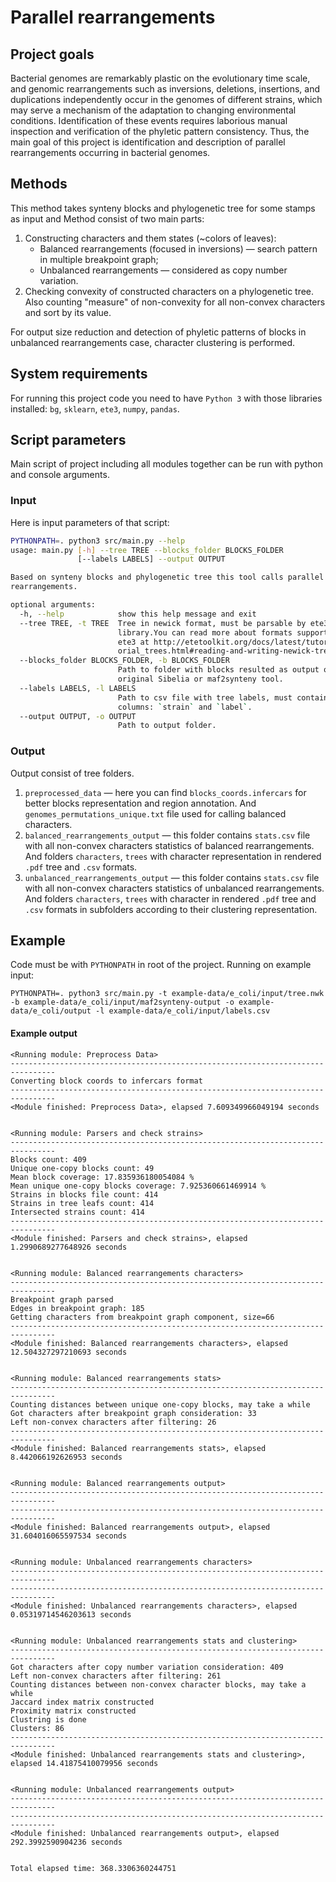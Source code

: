 # Parallel rearrangements

## Project goals
Bacterial genomes are remarkably plastic on the evolutionary time scale, and genomic rearrangements such as inversions, deletions, insertions, and duplications independently occur in the genomes of different strains, which may serve a mechanism of the adaptation to changing environmental conditions. 
Identification of these events requires laborious manual inspection and verification of the phyletic pattern consistency. 
Thus, the main goal of this project is identification and description of parallel rearrangements occurring in bacterial genomes.


## Methods
This method takes synteny blocks and phylogenetic tree for some stamps as input and 
Method consist of two main parts:
1. Constructing characters and them states (~colors of leaves):
    * Balanced rearrangements (focused in inversions) — search pattern in multiple breakpoint graph;
    * Unbalanced rearrangements — considered as copy number variation.
2. Checking convexity of constructed characters on a phylogenetic tree. 
Also counting "measure" of non-convexity for all non-convex characters and sort by its value.

For output size reduction and detection of phyletic patterns of blocks in unbalanced rearrangements case, character clustering is performed.

## System requirements
For running this project code you need to have `Python 3` with those libraries installed:
`bg`, `sklearn`, `ete3`, `numpy`, `pandas`.

## Script parameters
Main script of project including all modules together can be run with python and console arguments.
### Input
Here is input parameters of that script:
```bash
PYTHONPATH=. python3 src/main.py --help
usage: main.py [-h] --tree TREE --blocks_folder BLOCKS_FOLDER
               [--labels LABELS] --output OUTPUT

Based on synteny blocks and phylogenetic tree this tool calls parallel
rearrangements.

optional arguments:
  -h, --help            show this help message and exit
  --tree TREE, -t TREE  Tree in newick format, must be parsable by ete3
                        library.You can read more about formats supported by
                        ete3 at http://etetoolkit.org/docs/latest/tutorial/tut
                        orial_trees.html#reading-and-writing-newick-trees
  --blocks_folder BLOCKS_FOLDER, -b BLOCKS_FOLDER
                        Path to folder with blocks resulted as output of
                        original Sibelia or maf2synteny tool.
  --labels LABELS, -l LABELS
                        Path to csv file with tree labels, must contain two
                        columns: `strain` and `label`.
  --output OUTPUT, -o OUTPUT
                        Path to output folder.
```

### Output
Output consist of tree folders.
1. `preprocessed_data` — 
here you can find `blocks_coords.infercars` for better blocks representation and region annotation.
And `genomes_permutations_unique.txt` file used for calling balanced characters.
2. `balanced_rearrangements_output` — this folder contains `stats.csv` file with all non-convex characters statistics of balanced rearrangements. 
And folders `characters`, `trees` with character representation in rendered `.pdf` tree and `.csv` formats.
3. `unbalanced_rearrangements_output` — this folder contains `stats.csv` file with all non-convex characters statistics of unbalanced rearrangements. 
And folders `characters`, `trees` with character in rendered `.pdf` tree and `.csv` formats in subfolders according to their clustering representation.


## Example
Code must be with `PYTHONPATH` in root of the project. 
Running on example input:
```
PYTHONPATH=. python3 src/main.py -t example-data/e_coli/input/tree.nwk -b example-data/e_coli/input/maf2synteny-output -o example-data/e_coli/output -l example-data/e_coli/input/labels.csv
```

#### Example output
```
<Running module: Preprocess Data>
-------------------------------------------------------------------------------- 
Converting block coords to infercars format
-------------------------------------------------------------------------------- 
<Module finished: Preprocess Data>, elapsed 7.609349966049194 seconds


<Running module: Parsers and check strains>
-------------------------------------------------------------------------------- 
Blocks count: 409
Unique one-copy blocks count: 49
Mean block coverage: 17.835936180054084 %
Mean unique one-copy blocks coverage: 7.925360661469914 %
Strains in blocks file count: 414
Strains in tree leafs count: 414
Intersected strains count: 414
-------------------------------------------------------------------------------- 
<Module finished: Parsers and check strains>, elapsed 1.2990689277648926 seconds


<Running module: Balanced rearrangements characters>
-------------------------------------------------------------------------------- 
Breakpoint graph parsed
Edges in breakpoint graph: 185
Getting characters from breakpoint graph component, size=66
-------------------------------------------------------------------------------- 
<Module finished: Balanced rearrangements characters>, elapsed 12.504327297210693 seconds


<Running module: Balanced rearrangements stats>
-------------------------------------------------------------------------------- 
Counting distances between unique one-copy blocks, may take a while
Got characters after breakpoint graph consideration: 33
Left non-convex characters after filtering: 26
-------------------------------------------------------------------------------- 
<Module finished: Balanced rearrangements stats>, elapsed 8.442066192626953 seconds


<Running module: Balanced rearrangements output>
-------------------------------------------------------------------------------- 
-------------------------------------------------------------------------------- 
<Module finished: Balanced rearrangements output>, elapsed 31.604016065597534 seconds


<Running module: Unbalanced rearrangements characters>
-------------------------------------------------------------------------------- 
-------------------------------------------------------------------------------- 
<Module finished: Unbalanced rearrangements characters>, elapsed 0.05319714546203613 seconds


<Running module: Unbalanced rearrangements stats and clustering>
-------------------------------------------------------------------------------- 
Got characters after copy number variation consideration: 409
Left non-convex characters after filtering: 261
Counting distances between non-convex character blocks, may take a while
Jaccard index matrix constructed
Proximity matrix constructed
Clustring is done
Clusters: 86
-------------------------------------------------------------------------------- 
<Module finished: Unbalanced rearrangements stats and clustering>, elapsed 14.41875410079956 seconds


<Running module: Unbalanced rearrangements output>
-------------------------------------------------------------------------------- 
-------------------------------------------------------------------------------- 
<Module finished: Unbalanced rearrangements output>, elapsed 292.3992590904236 seconds


Total elapsed time: 368.3306360244751
```
